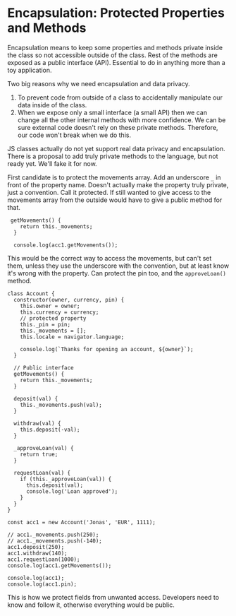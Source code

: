 # Encapsulation: Protected Properties and Methods

Encapsulation means to keep some properties and methods private inside the class so not accessible outside of the class. Rest of the methods are exposed as a public interface (API). Essential to do in anything more than a toy application.

Two big reasons why we need encapsulation and data privacy.

1. To prevent code from outside of a class to accidentally manipulate our data inside of the class.
2. When we expose only a small interface (a small API) then we can change all the other internal methods with more confidence. We can be sure external code doesn't rely on these private methods. Therefore, our code won't break when we do this.

JS classes actually do not yet support real data privacy and encapsulation. There is a proposal to add truly private methods to the language, but not ready yet. We'll fake it for now.

First candidate is to protect the movements array. Add an underscore `_` in front of the property name. Doesn't actually make the property truly private, just a convention. Call it protected. If still wanted to give access to the movements array from the outside would have to give a public method for that.

```
 getMovements() {
    return this._movements;
  }

  console.log(acc1.getMovements());
```

This would be the correct way to access the movements, but can't set them, unless they use the underscore with the convention, but at least know it's wrong with the property. Can protect the pin too, and the `approveLoan()` method.

```
class Account {
  constructor(owner, currency, pin) {
    this.owner = owner;
    this.currency = currency;
    // protected property
    this._pin = pin;
    this._movements = [];
    this.locale = navigator.language;

    console.log(`Thanks for opening an account, ${owner}`);
  }

  // Public interface
  getMovements() {
    return this._movements;
  }

  deposit(val) {
    this._movements.push(val);
  }

  withdraw(val) {
    this.deposit(-val);
  }

  _approveLoan(val) {
    return true;
  }

  requestLoan(val) {
    if (this._approveLoan(val)) {
      this.deposit(val);
      console.log('Loan approved');
    }
  }
}

const acc1 = new Account('Jonas', 'EUR', 1111);

// acc1._movements.push(250);
// acc1._movements.push(-140);
acc1.deposit(250);
acc1.withdraw(140);
acc1.requestLoan(1000);
console.log(acc1.getMovements());

console.log(acc1);
console.log(acc1.pin);

```

This is how we protect fields from unwanted access. Developers need to know and follow it, otherwise everything would be public.
